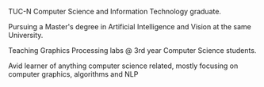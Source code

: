 TUC-N Computer Science and Information Technology graduate.

Pursuing a Master's degree in Artificial Intelligence and Vision at the same University.

Teaching Graphics Processing labs @ 3rd year Computer Science students.

<!--Ever since I was a child I had an affinity towards learning and solving puzzles that I kept with me all these years and it didn't falter one bit.--> 
Avid learner of anything computer science related, mostly focusing on computer graphics, algorithms and NLP
